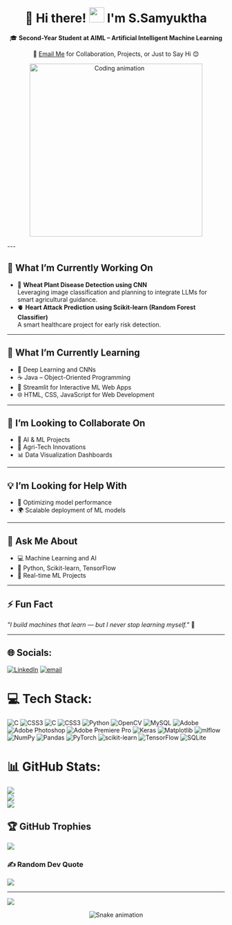 <h1 align="center">💫 Hi there! <img src="https://media.giphy.com/media/hvRJCLFzcasrR4ia7z/giphy.gif" width="35"> I'm S.Samyuktha</h1>
<p align="center">
🎓 <strong>Second-Year Student at AIML – Artificial Intelligent Machine Learning</strong><br/>
</p>
<p align="center">
📧 <a href="samyukthasundararajan.com">Email Me</a> for Collaboration, Projects, or Just to Say Hi 😊
</p>
<p align="center">
  <img src="https://raw.githubusercontent.com/abhisheknaiidu/abhisheknaiidu/master/code.gif" width="400" alt="Coding animation" />
</p>
---

## 🚀 What I’m Currently Working On
- 🌾 **Wheat Plant Disease Detection using CNN**  
   Leveraging image classification and planning to integrate LLMs for smart agricultural guidance.
- 🫀 **Heart Attack Prediction using Scikit-learn (Random Forest Classifier)**  
   A smart healthcare project for early risk detection.

---

## 🌱 What I’m Currently Learning
- 🧠 Deep Learning and CNNs  
- ☕ Java – Object-Oriented Programming  
- 🧪 Streamlit for Interactive ML Web Apps  
- 🌐 HTML, CSS, JavaScript for Web Development

---

## 🤝 I’m Looking to Collaborate On
- 🔬 AI & ML Projects  
- 🌿 Agri-Tech Innovations  
- 📊 Data Visualization Dashboards

---

## 💡 I’m Looking for Help With
- 🤖 Optimizing model performance  
- 🌍 Scalable deployment of ML models  

---

## 💬 Ask Me About
- 💻 Machine Learning and AI  
- 🐍 Python, Scikit-learn, TensorFlow  
- 🎯 Real-time ML Projects  

---

## ⚡ Fun Fact  
_"I build machines that learn — but I never stop learning myself."_ 💙

---


## 🌐 Socials:
[![LinkedIn](https://img.shields.io/badge/LinkedIn-%230077B5.svg?logo=linkedin&logoColor=white)](https://linkedin.com/in/samyuktha-sundararajan-778888329) [![email](https://img.shields.io/badge/Email-D14836?logo=gmail&logoColor=white)](mailto:samyukthasundararajan06@gmail.com) 

# 💻 Tech Stack:
![C](https://img.shields.io/badge/c-%2300599C.svg?style=for-the-badge&logo=c&logoColor=white) ![CSS3](https://img.shields.io/badge/css3-%231572B6.svg?style=for-the-badge&logo=css3&logoColor=white) ![C](https://img.shields.io/badge/c-%2300599C.svg?style=for-the-badge&logo=c&logoColor=white) ![CSS3](https://img.shields.io/badge/css3-%231572B6.svg?style=for-the-badge&logo=css3&logoColor=white) ![Python](https://img.shields.io/badge/python-3670A0?style=for-the-badge&logo=python&logoColor=ffdd54) ![OpenCV](https://img.shields.io/badge/opencv-%23white.svg?style=for-the-badge&logo=opencv&logoColor=white) ![MySQL](https://img.shields.io/badge/mysql-4479A1.svg?style=for-the-badge&logo=mysql&logoColor=white) ![Adobe](https://img.shields.io/badge/adobe-%23FF0000.svg?style=for-the-badge&logo=adobe&logoColor=white) ![Adobe Photoshop](https://img.shields.io/badge/adobe%20photoshop-%2331A8FF.svg?style=for-the-badge&logo=adobe%20photoshop&logoColor=white) ![Adobe Premiere Pro](https://img.shields.io/badge/Adobe%20Premiere%20Pro-9999FF.svg?style=for-the-badge&logo=Adobe%20Premiere%20Pro&logoColor=white) ![Keras](https://img.shields.io/badge/Keras-%23D00000.svg?style=for-the-badge&logo=Keras&logoColor=white) ![Matplotlib](https://img.shields.io/badge/Matplotlib-%23ffffff.svg?style=for-the-badge&logo=Matplotlib&logoColor=black) ![mlflow](https://img.shields.io/badge/mlflow-%23d9ead3.svg?style=for-the-badge&logo=numpy&logoColor=blue) ![NumPy](https://img.shields.io/badge/numpy-%23013243.svg?style=for-the-badge&logo=numpy&logoColor=white) ![Pandas](https://img.shields.io/badge/pandas-%23150458.svg?style=for-the-badge&logo=pandas&logoColor=white) ![PyTorch](https://img.shields.io/badge/PyTorch-%23EE4C2C.svg?style=for-the-badge&logo=PyTorch&logoColor=white) ![scikit-learn](https://img.shields.io/badge/scikit--learn-%23F7931E.svg?style=for-the-badge&logo=scikit-learn&logoColor=white) ![TensorFlow](https://img.shields.io/badge/TensorFlow-%23FF6F00.svg?style=for-the-badge&logo=TensorFlow&logoColor=white) ![SQLite](https://img.shields.io/badge/sqlite-%2307405e.svg?style=for-the-badge&logo=sqlite&logoColor=white)
# 📊 GitHub Stats:
![](https://github-readme-stats.vercel.app/api?username=SamyukthaS06&theme=dark&hide_border=false&include_all_commits=true&count_private=false)<br/>
![](https://nirzak-streak-stats.vercel.app/?user=SamyukthaS06&theme=dark&hide_border=false)<br/>
![](https://github-readme-stats.vercel.app/api/top-langs/?username=SamyukthaS06&theme=dark&hide_border=false&include_all_commits=true&count_private=false&layout=compact)

## 🏆 GitHub Trophies
![](https://github-profile-trophy.vercel.app/?username=SamyukthaS06&theme=radical&no-frame=false&no-bg=true&margin-w=4)

### ✍️ Random Dev Quote
![](https://quotes-github-readme.vercel.app/api?type=horizontal&theme=radical)

---
[![](https://visitcount.itsvg.in/api?id=SamyukthaS06&icon=0&color=0)](https://visitcount.itsvg.in)

<!-- Proudly created with GPRM ( https://gprm.itsvg.in ) -->
<div align="center">
  <img src="https://profile-readme-generator.com/assets/snake.svg" alt="Snake animation" />
</div>
